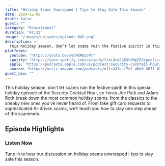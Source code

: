 ```yaml
---
title: "Holiday Scams Unwrapped | Tips to Stay Safe This Season"
date: 2024-12-03
draft: false
guest: ""
category: "Educational"
duration: "47:32"
image: "/images/episodes/episode-045.png"
description: >-
  This holiday season, don’t let scams ruin the festive spirit! In this special holiday episode of the Security Cocktail Hour, co-hosts Joe Patti and Adam Roth break down the most common holiday scams, from the classics to the sneaky new ones you’ve never heard of. From fake gift card requests to sophisticated AI-driven scams, we’ll teach you how to stay one step ahead of the scammers.
platforms:
  youtube: "https://youtu.be/svDXKMEpbPc"
  spotify: "https://open.spotify.com/episode/7rXiUrdJGG5h0MpZE0rpco?si=b4f455d1300e49eb"
  apple: "https://podcasts.apple.com/us/podcast/security-cocktail-hour/id1679376200?i=1000679081548"
  amazon: "https://music.amazon.com/podcasts/d11e431a-f7b1-4bb0-8671-024afce9ade6/security-cocktail-hour"
guest_bio: ""
---
```


This holiday season, don’t let scams ruin the festive spirit! In this special holiday episode of the Security Cocktail Hour, co-hosts Joe Patti and Adam Roth break down the most common holiday scams, from the classics to the sneaky new ones you’ve never heard of. From fake gift card requests to sophisticated AI-driven scams, we’ll teach you how to stay one step ahead of the scammers.

## Episode Highlights

### Listen Now

Tune in to hear our discussion on holiday scams unwrapped | tips to stay safe this season.